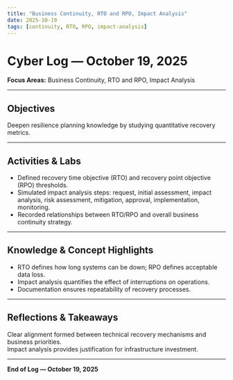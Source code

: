```yaml
---
title: "Business Continuity, RTO and RPO, Impact Analysis"
date: 2025-10-19
tags: [continuity, RTO, RPO, impact-analysis]
---
```


# Cyber Log — October 19, 2025
**Focus Areas:** Business Continuity, RTO and RPO, Impact Analysis  

---

## Objectives
Deepen resilience planning knowledge by studying quantitative recovery metrics.

---

## Activities & Labs
- Defined recovery time objective (RTO) and recovery point objective (RPO) thresholds.  
- Simulated impact analysis steps: request, initial assessment, impact analysis, risk assessment, mitigation, approval, implementation, monitoring.  
- Recorded relationships between RTO/RPO and overall business continuity strategy.  

---

## Knowledge & Concept Highlights
- RTO defines how long systems can be down; RPO defines acceptable data loss.  
- Impact analysis quantifies the effect of interruptions on operations.  
- Documentation ensures repeatability of recovery processes.

---

## Reflections & Takeaways
Clear alignment formed between technical recovery mechanisms and business priorities.  
Impact analysis provides justification for infrastructure investment.

---

**End of Log — October 19, 2025**
